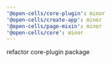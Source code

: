 ```yaml
---
'@open-cells/core-plugin': minor
'@open-cells/create-app': minor
'@open-cells/page-mixin': minor
'@open-cells/core': minor
---
```


refactor core-plugin package
